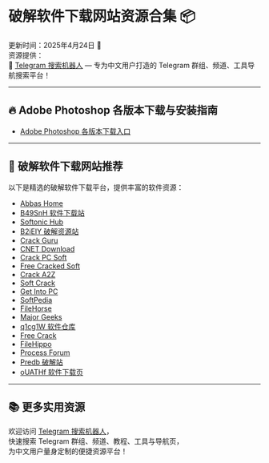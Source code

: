 # 破解软件下载网站资源合集 📦

更新时间：2025年4月24日 📅  
资源提供：  
🔎 [Telegram 搜索机器人](https://qoot.cool/SearchRobot) — 专为中文用户打造的 Telegram 群组、频道、工具导航搜索平台！

---

## 🔥 Adobe Photoshop 各版本下载与安装指南

- [Adobe Photoshop 各版本下载入口](https://qoot.cool/959A8v)

---

## 🚀 破解软件下载网站推荐

以下是精选的破解软件下载平台，提供丰富的软件资源：

- [Abbas Home](https://qoot.cool/AbbasHome)
- [B49SnH 软件下载站](https://qoot.cool/B49SnH)
- [Softonic Hub](https://qoot.cool/SoftonicHub)
- [B2iEIY 破解资源站](https://qoot.cool/B2iEIY)
- [Crack Guru](https://qoot.cool/CrackGuru)
- [CNET Download](https://qoot.cool/CNETDownload)
- [Crack PC Soft](https://qoot.cool/CrackPCSoft)
- [Free Cracked Soft](https://qoot.cool/FreeCrackedSoft)
- [Crack A2Z](https://qoot.cool/CrackA2Z)
- [Soft Crack](https://qoot.cool/SoftCrack)
- [Get Into PC](https://qoot.cool/GetIntoPC)
- [SoftPedia](https://qoot.cool/SoftPedia)
- [FileHorse](https://qoot.cool/FileHorse)
- [Major Geeks](https://qoot.cool/MajorGeeks)
- [q1cg1W 软件仓库](https://qoot.cool/q1cg1W)
- [Free Crack](https://qoot.cool/FreeCrack)
- [FileHippo](https://qoot.cool/FileHippo)
- [Process Forum](https://qoot.cool/ProcessForum)
- [Predb 破解站](https://qoot.cool/Predb)
- [oUATHf 软件下载页](https://qoot.cool/oUATHf)

---

## 📚 更多实用资源

欢迎访问 [Telegram 搜索机器人](https://qoot.cool/SearchRobot)，  
快速搜索 Telegram 群组、频道、教程、工具与导航页，  
为中文用户量身定制的便捷资源平台！
